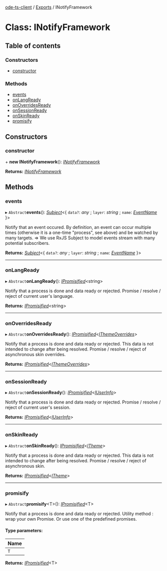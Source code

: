 [ode-ts-client](../README.md) / [Exports](../modules.md) / INotifyFramework

# Class: INotifyFramework

## Table of contents

### Constructors

- [constructor](inotifyframework.md#constructor)

### Methods

- [events](inotifyframework.md#events)
- [onLangReady](inotifyframework.md#onlangready)
- [onOverridesReady](inotifyframework.md#onoverridesready)
- [onSessionReady](inotifyframework.md#onsessionready)
- [onSkinReady](inotifyframework.md#onskinready)
- [promisify](inotifyframework.md#promisify)

## Constructors

### constructor

\+ **new INotifyFramework**(): [*INotifyFramework*](inotifyframework.md)

**Returns:** [*INotifyFramework*](inotifyframework.md)

## Methods

### events

▸ `Abstract`**events**(): [*Subject*](rxjs.subject.md)<{ `data?`: *any* ; `layer`: *string* ; `name`: [*EventName*](../modules.md#eventname)  }\>

Notify that an event occured.
By definition, an event can occur multiple times (otherwise it is a one-time "process", see above) and be watched by many targets.
=> We use RxJS Subject to model events stream with many potential subscribers.

**Returns:** [*Subject*](rxjs.subject.md)<{ `data?`: *any* ; `layer`: *string* ; `name`: [*EventName*](../modules.md#eventname)  }\>

___

### onLangReady

▸ `Abstract`**onLangReady**(): [*IPromisified*](../interfaces/ipromisified.md)<string\>

Notify that a process is done and data ready or rejected.
Promise / resolve / reject of current user's language.

**Returns:** [*IPromisified*](../interfaces/ipromisified.md)<string\>

___

### onOverridesReady

▸ `Abstract`**onOverridesReady**(): [*IPromisified*](../interfaces/ipromisified.md)<[*IThemeOverrides*](../modules.md#ithemeoverrides)\>

Notify that a process is done and data ready or rejected.
This data is not intended to change after being resolved.
Promise / resolve / reject of asynchronous skin overrides.

**Returns:** [*IPromisified*](../interfaces/ipromisified.md)<[*IThemeOverrides*](../modules.md#ithemeoverrides)\>

___

### onSessionReady

▸ `Abstract`**onSessionReady**(): [*IPromisified*](../interfaces/ipromisified.md)<[*IUserInfo*](../interfaces/iuserinfo.md)\>

Notify that a process is done and data ready or rejected.
Promise / resolve / reject of current user's session.

**Returns:** [*IPromisified*](../interfaces/ipromisified.md)<[*IUserInfo*](../interfaces/iuserinfo.md)\>

___

### onSkinReady

▸ `Abstract`**onSkinReady**(): [*IPromisified*](../interfaces/ipromisified.md)<[*ITheme*](../interfaces/itheme.md)\>

Notify that a process is done and data ready or rejected.
This data is not intended to change after being resolved.
Promise / resolve / reject of asynchronous skin.

**Returns:** [*IPromisified*](../interfaces/ipromisified.md)<[*ITheme*](../interfaces/itheme.md)\>

___

### promisify

▸ `Abstract`**promisify**<T\>(): [*IPromisified*](../interfaces/ipromisified.md)<T\>

Notify that a process is done and data ready or rejected.
Utility method : wrap your own Promise.
Or use one of the predefined promises.

#### Type parameters:

Name |
:------ |
`T` |

**Returns:** [*IPromisified*](../interfaces/ipromisified.md)<T\>
